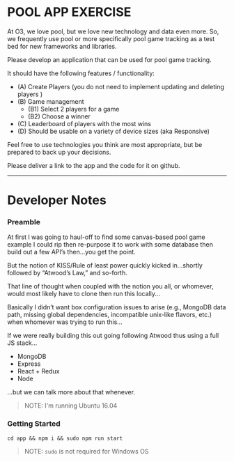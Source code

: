 # POOL APP EXERCISE 

At O3, we love pool, but we love new technology and data even more. So, we frequently use pool or more specifically pool game tracking as a test bed for new frameworks and libraries.

Please develop an application that can be used for pool game tracking. 

It should have the following features / functionality:

* (A) Create Players (you do not need to implement updating and deleting players )
* (B) Game management
  * (B1) Select 2 players for a game
  * (B2) Choose a winner
* (C) Leaderboard of players with the most wins
* (D) Should be usable on a variety of device sizes (aka Responsive)

Feel free to use technologies you think are most appropriate, but be prepared to back up your decisions.

Please deliver a link to the app and the code for it on github.

------

# Developer Notes

### Preamble

At first I was going to haul-off to find some canvas-based pool game example I could rip then re-purpose it to work with some database then build out a few API’s then…you get the point.

But the notion of KISS/Rule of least power quickly kicked in…shortly followed by “Atwood’s Law,” and so-forth.

That line of thought when coupled with the notion you all, or whomever, would most likely have to clone then run this locally...

Basically I didn’t want box configuration issues to arise (e.g., MongoDB data path, missing global dependencies, incompatible unix-like flavors, etc.) when whomever was trying to run this...

If we were really building this out going following Atwood thus using a full JS stack...

* MongoDB
* Express
* React + Redux 
* Node

...but we can talk more about that whenever.

> NOTE: I'm running Ubuntu 16.04


### Getting Started

```cd app && npm i && sudo npm run start```

> NOTE: `sudo` is not required for Windows OS
